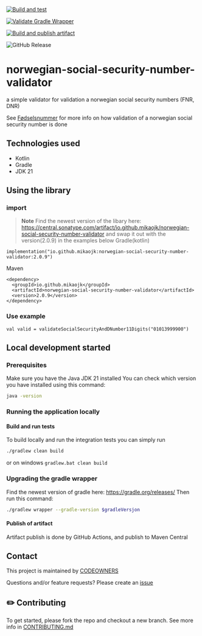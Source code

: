 [![Build and test](https://github.com/MikAoJk/norwegian-social-security-number-validator/actions/workflows/build-and-test.yml/badge.svg?branch=main)](https://github.com/MikAoJk/norwegian-social-security-number-validator/actions/workflows/build-and-test.yml)

[![Validate Gradle Wrapper](https://github.com/MikAoJk/norwegian-social-security-number-validator/actions/workflows/gradle-wrapper-validation.yml/badge.svg?branch=main)](https://github.com/MikAoJk/norwegian-social-security-number-validator/actions/workflows/gradle-wrapper-validation.yml)

[![Build and publish artifact](https://github.com/MikAoJk/norwegian-social-security-number-validator/actions/workflows/build-release.yml/badge.svg)](https://github.com/MikAoJk/norwegian-social-security-number-validator/actions/workflows/build-release.yml)

![GitHub Release](https://img.shields.io/github/v/release/MikAoJk/norwegian-social-security-number-validator)


# norwegian-social-security-number-validator
a simple validator for validation a norwegian social security numbers (FNR, DNR)

See [Fødselsnummer](https://no.wikipedia.org/wiki/F%C3%B8dselsnummer#Oppbygning)
for more info on how validation of a norwegian social security number is done

## Technologies used
* Kotlin
* Gradle
* JDK 21

## Using the library
### import
> **Note**
> Find the newest version of the libary here: https://central.sonatype.com/artifact/io.github.mikaojk/norwegian-social-security-number-validator
> and swap it out with the version(2.0.9) in the examples below
Gradle(kotlin)
```
implementation("io.github.mikaojk:norwegian-social-security-number-validator:2.0.9")
```

Maven
```
<dependency>
  <groupId>io.github.mikaojk</groupId>
  <artifactId>norwegian-social-security-number-validator</artifactId>
  <version>2.0.9</version>
</dependency>
```

### Use example
```
val valid = validateSocialSecurityAndDNumber11Digits("01013999900")
```

## Local development started

### Prerequisites
Make sure you have the Java JDK 21 installed
You can check which version you have installed using this command:
``` bash
java -version
 ```

### Running the application locally

#### Build and run tests
To build locally and run the integration tests you can simply run
``` bash
./gradlew clean build
 ```
or on windows
`gradlew.bat clean build`

### Upgrading the gradle wrapper
Find the newest version of gradle here: https://gradle.org/releases/ Then run this command:

``` bash
./gradlew wrapper --gradle-version $gradleVersjon
```


#### Publish of artifact
Artifact publish is done by GitHub Actions,
and publish to Maven Central

## Contact

This project is maintained by [CODEOWNERS](CODEOWNERS)

Questions and/or feature requests?
Please create an [issue](https://github.com/MikAoJk/norwegian-social-security-number-validator/issues)

## ✏️ Contributing

To get started, please fork the repo and checkout a new branch.
See more info in [CONTRIBUTING.md](CONTRIBUTING.md)
